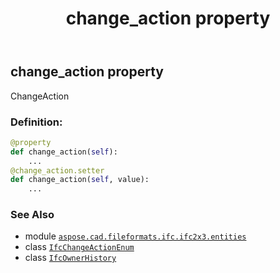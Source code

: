 ﻿---
title: change_action property
second_title: Aspose.CAD for Python via .NET API References
description: 
type: docs
weight: 30
url: /aspose.cad.fileformats.ifc.ifc2x3.entities/ifcownerhistory/change_action/
is_root: false
---

## change_action property


ChangeAction
### Definition:
```python
@property
def change_action(self):
    ...
@change_action.setter
def change_action(self, value):
    ...
```

### See Also
* module [`aspose.cad.fileformats.ifc.ifc2x3.entities`](../../)
* class [`IfcChangeActionEnum`](/cad/python-net/aspose.cad.fileformats.ifc.ifc2x3.types/ifcchangeactionenum)
* class [`IfcOwnerHistory`](/cad/python-net/aspose.cad.fileformats.ifc.ifc2x3.entities/ifcownerhistory)
